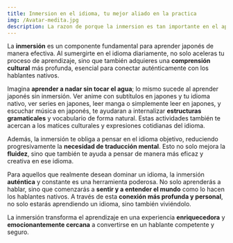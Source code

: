 ```yaml
---
title: Inmersion en el idioma, tu mejor aliado en la practica
img: /Avatar-medita.jpg
description: La razon de porque la inmersion es tan importante en el aprendizaje de un idioma.
---
```

La **inmersión** es un componente fundamental para aprender japonés de manera efectiva. Al sumergirte en el idioma diariamente, no solo aceleras tu proceso de aprendizaje, sino que también adquieres una **comprensión cultural** más profunda, esencial para conectar auténticamente con los hablantes nativos.

Imagina **aprender a nadar sin tocar el agua**; lo mismo sucede al aprender japonés sin inmersión. Ver anime con subtítulos en japones y tu idioma nativo, ver series en japones, leer manga o simplemente leer en japones, y escuchar música en japonés, te ayudaran a internalizar **estructuras gramaticales** y vocabulario de forma natural. Estas actividades también te acercan a los matices culturales y expresiones cotidianas del idioma.

Además, la inmersión te obliga a pensar en el idioma objetivo, reduciendo progresivamente la **necesidad de traducción mental**. Esto no solo mejora la **fluidez**, sino que también te ayuda a pensar de manera más eficaz y creativa en ese idioma.

Para aquellos que realmente desean dominar un idioma, la inmersión **auténtica** y constante es una herramienta poderosa. No solo aprenderás a hablar, sino que comenzarás a **sentir y a entender el mundo** como lo hacen los hablantes nativos. A través de esta **conexión más profunda y personal**, no solo estarás aprendiendo un idioma, sino también viviéndolo.

La inmersión transforma el aprendizaje en una experiencia **enriquecedora** y **emocionantemente cercana** a convertirse en un hablante competente y seguro.